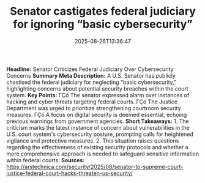 ﻿---
title: "Senator castigates federal judiciary for ignoring “basic cybersecurity”"
date: "2025-08-26T13:36:47"
category: "Markets"
summary: ""
slug: "senator castigates federal judiciary for ignoring basic cybe"
source_urls:
  - "https://arstechnica.com/security/2025/08/senator-to-supreme-court-justice-federal-court-hacks-threaten-us-security/"
seo:
  title: "Senator castigates federal judiciary for ignoring “basic cybersecurity” | Hash n Hedge"
  description: ""
  keywords: ["news", "markets", "brief"]
---
**Headline:**  Senator Criticizes Federal Judiciary Over Cybersecurity Concerns  **Summary Meta Description:** A U.S. Senator has publicly chastised the federal judiciary for neglecting "basic cybersecurity," highlighting concerns about potential security breaches within the court system.  **Key Points:**  ΓÇó The senator expressed alarm over instances of hacking and cyber threats targeting federal courts. ΓÇó The Justice Department was urged to prioritize strengthening courtroom security measures. ΓÇó A focus on digital security is deemed essential, echoing previous warnings from government agencies.  **Short Takeaways:**   1.  The criticism marks the latest instance of concern about vulnerabilities in the U.S. court system's cybersecurity posture, prompting calls for heightened vigilance and protective measures. 2.  This situation raises questions regarding the effectiveness of existing security protocols and whether a more comprehensive approach is needed to safeguard sensitive information within federal courts.  **Sources:** https://arstechnica.com/security/2025/08/senator-to-supreme-court-justice-federal-court-hacks-threaten-us-security/ 
